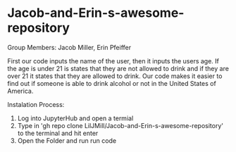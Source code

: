 # Jacob-and-Erin-s-awesome-repository
Group Members: Jacob Miller, Erin Pfeiffer

First our code inputs the name of the user, then it inputs the users age. If the age is under 21 is states that they are not allowed to drink and if they are over 21 it states that they are allowed to drink. Our code makes it easier to find out if someone is able to drink alcohol or not in the United States of America. 

Instalation Process:
1. Log into JupyterHub and open a termial
2. Type in 'gh repo clone LilJMill/Jacob-and-Erin-s-awesome-repository' to the terminal and hit enter
3. Open the Folder and run run code

